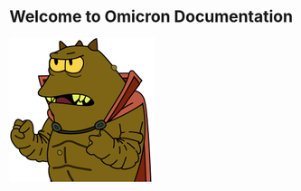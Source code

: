 # Welcome to Omicron Documentation

![Omicron_image](./img/lrrr-1.png "Lrrr wants this Framework too !")